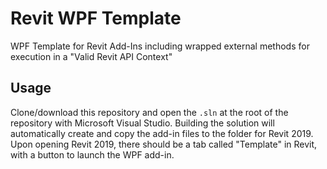 # Revit WPF Template

WPF Template for Revit Add-Ins including wrapped external methods for execution in a "Valid Revit API Context"

## Usage

Clone/download this repository and open the `.sln` at the root of the repository with Microsoft Visual Studio. 
Building the solution will automatically create and copy the add-in files to the folder for Revit 2019. Upon opening
Revit 2019, there should be a tab called "Template" in Revit, with a button to launch the WPF add-in.
